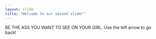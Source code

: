 ```yaml
---
layout: slide
title: "Welcome to our second slide!"
---
```

BE THE ASS YOU WANT TO SEE ON YOUR GIRL.
Use the left arrow to go back!
